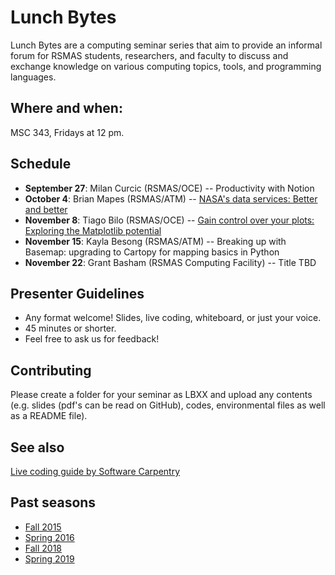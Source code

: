 # Lunch Bytes

Lunch Bytes are a computing seminar series that aim to provide an informal forum for RSMAS students, 
researchers, and faculty to discuss and exchange knowledge on various computing topics, tools, and programming languages.

## Where and when:

MSC 343, Fridays at 12 pm.

## Schedule

* **September 27**: Milan Curcic (RSMAS/OCE) -- Productivity with Notion
* **October 4**: Brian Mapes (RSMAS/ATM) -- [NASA's data services: Better and better](https://github.com/milancurcic/lunch-bytes/tree/master/Fall_2019/LB31)
* **November 8**: Tiago Bilo (RSMAS/OCE) -- [Gain control over your plots: Exploring the Matplotlib potential](https://github.com/milancurcic/lunch-bytes/tree/master/Fall_2019/LB32)
* **November 15**: Kayla Besong (RSMAS/ATM) -- Breaking up with Basemap: upgrading to Cartopy for mapping basics in Python
* **November 22**: Grant Basham (RSMAS Computing Facility) -- Title TBD

## Presenter Guidelines

* Any format welcome! Slides, live coding, whiteboard, or just your voice.
* 45 minutes or shorter.
* Feel free to ask us for feedback!

## Contributing

Please create a folder for your seminar as LBXX and upload any contents (e.g. slides (pdf's can be read on GitHub), codes, environmental files as well as a README file).

## See also

[Live coding guide by Software Carpentry](http://swcarpentry.github.io/swc-releases/2017.02/instructor-training/13-live/)

## Past seasons

* [Fall 2015](Fall_2015)
* [Spring 2016](Spring_2016)
* [Fall 2018](Fall_2018)
* [Spring 2019](Spring_2019)
